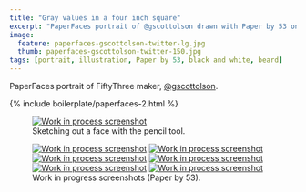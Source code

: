 ```yaml
---
title: "Gray values in a four inch square"
excerpt: "PaperFaces portrait of @gscottolson drawn with Paper by 53 on an iPad."
image: 
  feature: paperfaces-gscottolson-twitter-lg.jpg
  thumb: paperfaces-gscottolson-twitter-150.jpg
tags: [portrait, illustration, Paper by 53, black and white, beard]
---
```


PaperFaces portrait of FiftyThree maker, [@gscottolson](http://twitter.com/gscottolson).

{% include boilerplate/paperfaces-2.html %}

<figure>
  <a href="{{ site.url }}/assets/images/paperfaces-gscottolson-process-1-lg.jpg"><img src="{{ site.url }}/assets/images/paperfaces-gscottolson-process-1-750.jpg" alt="Work in process screenshot"></a>
  <figcaption>Sketching out a face with the pencil tool.</figcaption>
</figure>

<figure class="half">
  <a href="{{ site.url }}/assets/images/paperfaces-gscottolson-process-2-lg.jpg"><img src="{{ site.url }}/assets/images/paperfaces-gscottolson-process-2-600.jpg" alt="Work in process screenshot"></a>
  <a href="{{ site.url }}/assets/images/paperfaces-gscottolson-process-3-lg.jpg"><img src="{{ site.url }}/assets/images/paperfaces-gscottolson-process-3-600.jpg" alt="Work in process screenshot"></a>
  <a href="{{ site.url }}/assets/images/paperfaces-gscottolson-process-4-lg.jpg"><img src="{{ site.url }}/assets/images/paperfaces-gscottolson-process-4-600.jpg" alt="Work in process screenshot"></a>
  <a href="{{ site.url }}/assets/images/paperfaces-gscottolson-process-5-lg.jpg"><img src="{{ site.url }}/assets/images/paperfaces-gscottolson-process-5-600.jpg" alt="Work in process screenshot"></a>
  <a href="{{ site.url }}/assets/images/paperfaces-gscottolson-process-6-lg.jpg"><img src="{{ site.url }}/assets/images/paperfaces-gscottolson-process-6-600.jpg" alt="Work in process screenshot"></a>
  <a href="{{ site.url }}/assets/images/paperfaces-gscottolson-process-7-lg.jpg"><img src="{{ site.url }}/assets/images/paperfaces-gscottolson-process-7-600.jpg" alt="Work in process screenshot"></a>
  <figcaption>Work in progress screenshots (Paper by 53).</figcaption>
</figure>